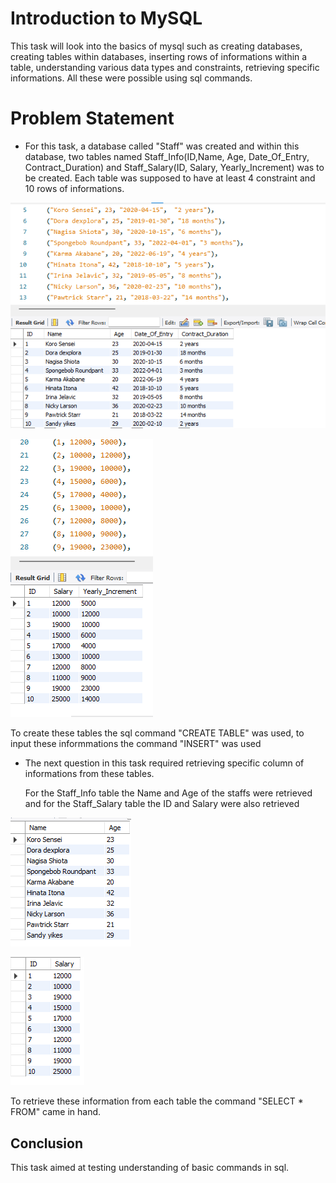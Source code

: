 # Introduction to MySQL

This task will look into the basics of mysql such as creating databases, creating tables within databases, inserting rows of informations within a table, understanding various data types and constraints, retrieving specific informations. All these were possible using sql commands.

# Problem Statement 

- For this task, a database called "Staff" was created and within this database, two tables named Staff_Info(ID,Name, Age, Date_Of_Entry, Contract_Duration) and Staff_Salary(ID, Salary, Yearly_Increment) was to be created.
Each table was supposed to have at least 4 constraint and 10 rows of informations.

![](Introduction_MySQL1.png)                                                                                



![](Introduction_MySQL2.png)



To create these tables the sql command "CREATE TABLE" was used, to input these informmations the command "INSERT" was used


- The next question in this task required retrieving specific column of informations from these tables.

  For the Staff_Info table the Name and Age of the staffs were retrieved and for the Staff_Salary table the ID and Salary were also retrieved

  
![](Introduction_MySQL3.png)




![](Introduction_MySQL4.png)


To retrieve these information from each table the command "SELECT * FROM" came in hand.


## Conclusion

This task aimed at testing understanding of basic commands in sql.

